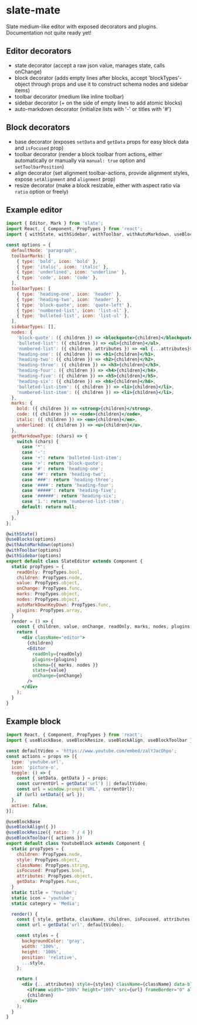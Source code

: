 # slate-mate
Slate medium-like editor with exposed decorators and plugins.
Documentation not quite ready yet!

## Editor decorators
- state decorator (accept a raw json value, manages state, calls onChange)
- block decorator (adds empty lines after blocks, accept 'blockTypes'-object through props and use it to construct schema nodes and sidebar items)
- toolbar decorator (medium like inline toolbar)
- sidebar decorator (+ on the side of empty lines to add atomic blocks)
- auto-markdown decorator (initialize lists with '-' or titles with '#')

## Block decorators
- base decorator (exposes `setData` and `getData` props for easy block data and `isFocused` prop)
- toolbar decorator (render a block toolbar from actions, either automatically or manually via `manual: true` option and `setToolbarPosition`)
- align decorator (set alignment toolbar-actions, provide alignment styles, expose `setAlignment` and `alignment` prop)
- resize decorator (make a block resizable, either with aspect ratio via `ratio` option or freely)

## Example editor
```jsx
import { Editor, Mark } from 'slate';
import React, { Component, PropTypes } from 'react';
import { withState, withSidebar, withToolbar, withAutoMarkdown, useBlocks } from 'slate-mate';

const options = {
  defaultNode: 'paragraph',
  toolbarMarks: [
    { type: 'bold', icon: 'bold' },
    { type: 'italic', icon: 'italic' },
    { type: 'underlined', icon: 'underline' },
    { type: 'code', icon: 'code' },
  ],
  toolbarTypes: [
    { type: 'heading-one', icon: 'header' },
    { type: 'heading-two', icon: 'header' },
    { type: 'block-quote', icon: 'quote-left' },
    { type: 'numbered-list', icon: 'list-ol' },
    { type: 'bulleted-list', icon: 'list-ul' },
  ],
  sidebarTypes: [],
  nodes: {
    'block-quote': ({ children }) => <blockquote>{children}</blockquote>,
    'bulleted-list': ({ children }) => <ul>{children}</ul>,
    'numbered-list': ({ children, attributes }) => <ol {...attributes}>{children}</ol>,
    'heading-one': ({ children }) => <h1>{children}</h1>,
    'heading-two': ({ children }) => <h2>{children}</h2>,
    'heading-three': ({ children }) => <h3>{children}</h3>,
    'heading-four': ({ children }) => <h4>{children}</h4>,
    'heading-five': ({ children }) => <h5>{children}</h5>,
    'heading-six': ({ children }) => <h6>{children}</h6>,
    'bulleted-list-item': ({ children }) => <li>{children}</li>,
    'numbered-list-item': ({ children }) => <li>{children}</li>,
  },
  marks: {
    bold: ({ children }) => <strong>{children}</strong>,
    code: ({ children }) => <code>{children}</code>,
    italic: ({ children }) => <em>{children}</em>,
    underlined: ({ children }) => <u>{children}</u>,
  },
  getMarkdownType: (chars) => {
    switch (chars) {
      case '*':
      case '-':
      case '+': return 'bulleted-list-item';
      case '>': return 'block-quote';
      case '#': return 'heading-one';
      case '##': return 'heading-two';
      case '###': return 'heading-three';
      case '####': return 'heading-four';
      case '#####': return 'heading-five';
      case '######': return 'heading-six';
      case '1.': return 'numbered-list-item';
      default: return null;
    }
  },
};

@withState()
@useBlocks(options)
@withAutoMarkdown(options)
@withToolbar(options)
@withSidebar(options)
export default class SlateEditor extends Component {
  static propTypes = {
    readOnly: PropTypes.bool,
    children: PropTypes.node,
    value: PropTypes.object,
    onChange: PropTypes.func,
    marks: PropTypes.object,
    nodes: PropTypes.object,
    autoMarkDownKeyDown: PropTypes.func,
    plugins: PropTypes.array,
  }
  render = () => {
    const { children, value, onChange, readOnly, marks, nodes, plugins } = this.props;
    return (
      <div className="editor">
        {children}
        <Editor
          readOnly={readOnly}
          plugins={plugins}
          schema={{ marks, nodes }}
          state={value}
          onChange={onChange}
        />
      </div>
    );
  }
}
```

## Example block
```jsx
import React, { Component, PropTypes } from 'react';
import { useBlockBase, useBlockResize, useBlockAlign, useBlockToolbar } from 'slate-mate';

const defaultVideo = 'https://www.youtube.com/embed/zalYJacOhpo';
const actions = props => [{
  type: 'youtube.url',
  icon: 'picture-o',
  toggle: () => {
    const { setData, getData } = props;
    const currentUrl = getData('url') || defaultVideo;
    const url = window.prompt('URL', currentUrl);
    if (url) setData({ url });
  },
  active: false,
}];

@useBlockBase
@useBlockAlign({ })
@useBlockResize({ ratio: 7 / 4 })
@useBlockToolbar({ actions })
export default class YoutubeBlock extends Component {
  static propTypes = {
    children: PropTypes.node,
    style: PropTypes.object,
    className: PropTypes.string,
    isFocused: PropTypes.bool,
    attributes: PropTypes.object,
    getData: PropTypes.func,
  }
  static title = 'Youtube';
  static icon = 'youtube';
  static category = 'Media';

  render() {
    const { style, getData, className, children, isFocused, attributes } = this.props;
    const url = getData('url', defaultVideo);

    const styles = {
      backgroundColor: 'gray',
      width: '100%',
      height: '100%',
      position: 'relative',
      ...style,
    };

    return (
      <div {...attributes} style={styles} className={className} data-block-active={isFocused}>
        <iframe width="100%" height="100%" src={url} frameBorder="0" allowFullScreen />
        {children}
      </div>
    );
  }
}
```
